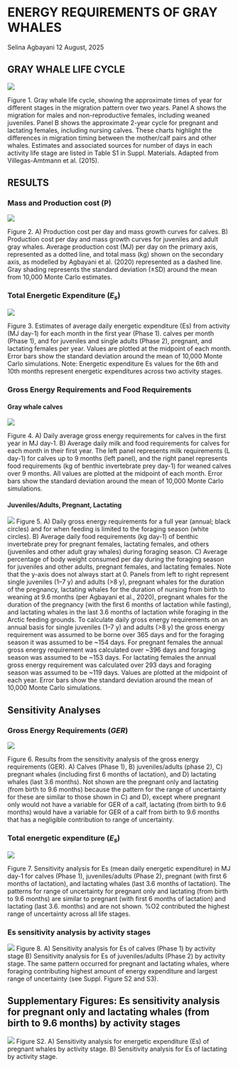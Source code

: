 ENERGY REQUIREMENTS OF GRAY WHALES
================
Selina Agbayani
12 August, 2025

## GRAY WHALE LIFE CYCLE

![](figures/Figure1_Lifecycle_v6.jpg)

Figure 1. Gray whale life cycle, showing the approximate times of year
for different stages in the migration pattern over two years. Panel A
shows the migration for males and non-reproductive females, including
weaned juveniles. Panel B shows the approximate 2-year cycle for
pregnant and lactating females, including nursing calves. These charts
highlight the differences in migration timing between the mother/calf
pairs and other whales. Estimates and associated sources for number of
days in each activity life stage are listed in Table S1 in Suppl.
Materials. Adapted from Villegas-Amtmann et al. (2015).

## RESULTS

### Mass and Production cost (P)

![](figures/Figure2_Pcost_multiplot.jpg)

Figure 2. A) Production cost per day and mass growth curves for calves.
B) Production cost per day and mass growth curves for juveniles and
adult gray whales. Average production cost (MJ) per day on the primary
axis, represented as a dotted line, and total mass (kg) shown on the
secondary axis, as modelled by Agbayani et al. (2020) represented as a
dashed line. Gray shading represents the standard deviation (±SD) around
the mean from 10,000 Monte Carlo estimates.

### Total Energetic Expenditure (*E<sub>s</sub>*)

![](figures/Figure3_Es_sensanalysis_allstages_multiplot.jpg)

Figure 3. Estimates of average daily energetic expenditure (Es) from
activity (MJ day-1) for each month in the first year (Phase 1). calves
per month (Phase 1), and for juveniles and single adults (Phase 2),
pregnant, and lactating females per year. Values are plotted at the
midpoint of each month. Error bars show the standard deviation around
the mean of 10,000 Monte Carlo simulations. Note: Energetic expenditure
Es values for the 6th and 10th months represent energetic expenditures
across two activity stages.

### Gross Energy Requirements and Food Requirements

#### Gray whale calves

![](figures/Figure4_Phase1_GER_Milk_FoodReqs.jpg)

Figure 4. A) Daily average gross energy requirements for calves in the
first year in MJ day-1. B) Average daily milk and food requirements for
calves for each month in their first year. The left panel represents
milk requirements (L day-1) for calves up to 9 months (left panel), and
the right panel represents food requirements (kg of benthic invertebrate
prey day-1) for weaned calves over 9 months. All values are plotted at
the midpoint of each month. Error bars show the standard deviation
around the mean of 10,000 Monte Carlo simulations.

#### Juveniles/Adults, Pregnant, Lactating

![](figures/Figure5_GER_FoodReqs_pctbodywt_multiplot.jpg) Figure 5. A)
Daily gross energy requirements for a full year (annual; black circles)
and for when feeding is limited to the foraging season (white circles).
B) Average daily food requirements (kg day-1) of benthic invertebrate
prey for pregnant females, lactating females, and others (juveniles and
other adult gray whales) during foraging season. C) Average percentage
of body weight consumed per day during the foraging season for juveniles
and other adults, pregnant females, and lactating females. Note that the
y-axis does not always start at 0. Panels from left to right represent
single juveniles (1–7 y) and adults (\>8 y), pregnant whales for the
duration of the pregnancy, lactating whales for the duration of nursing
from birth to weaning at 9.6 months (per Agbayani et al., 2020),
pregnant whales for the duration of the pregnancy (with the first 6
months of lactation while fasting), and lactating whales in the last 3.6
months of lactation while foraging in the Arctic feeding grounds. To
calculate daily gross energy requirements on an annual basis for single
juveniles (1–7 y) and adults (\>8 y) the gross energy requirement was
assumed to be borne over 365 days and for the foraging season it was
assumed to be ~154 days. For pregnant females the annual gross energy
requirement was calculated over ~396 days and foraging season was
assumed to be ~153 days. For lactating females the annual gross energy
requirement was calculated over 293 days and foraging season was assumed
to be ~119 days. Values are plotted at the midpoint of each year. Error
bars show the standard deviation around the mean of 10,000 Monte Carlo
simulations.

## Sensitivity Analyses

### Gross Energy Requirements (*GER*)

![](figures/Figure6_GER_sensanalysis_allstages_multiplot.jpg)

Figure 6. Results from the sensitivity analysis of the gross energy
requirements (GER). A) Calves (Phase 1), B) juveniles/adults (phase 2),
C) pregnant whales (including first 6 months of lactation), and D)
lactating whales (last 3.6 months). Not shown are the pregnant only and
lactating (from birth to 9.6 months) because the pattern for the range
of uncertainty for these are similar to those shown in C) and D), except
where pregnant only would not have a variable for GER of a calf,
lactating (from birth to 9.6 months) would have a variable for GER of a
calf from birth to 9.6 months that has a negligible contribution to
range of uncertainty.

### Total energetic expenditure (*E<sub>s</sub>*)

![](figures/Figure7_Es_sensAnalysis_allstages_permth_peryr.jpg)

Figure 7. Sensitivity analysis for Es (mean daily energetic expenditure)
in MJ day-1 for calves (Phase 1), juveniles/adults (Phase 2), pregnant
(with first 6 months of lactation), and lactating whales (last 3.6
months of lactation). The patterns for range of uncertainty for pregnant
only and lactating (from birth to 9.6 months) are similar to pregnant
(with first 6 months of lactation) and lactating (last 3.6. months) and
are not shown. %O2 contributed the highest range of uncertainty across
all life stages.

### Es sensitivity analysis by activity stages

![](figures/Figure8_Es_stacked_phase1_2_multipanel.jpg) Figure 8. A)
Sensitivity analysis for Es of calves (Phase 1) by activity stage B)
Sensitivity analysis for Es of juveniles/adults (Phase 2) by activity
stage. The same pattern occurred for pregnant and lactating whales,
where foraging contributing highest amount of energy expenditure and
largest range of uncertainty (see Suppl. Figure S2 and S3).

## Supplementary Figures: Es sensitivity analysis for pregnant only and lactating whales (from birth to 9.6 months) by activity stages

![](figures/FigureS2_Es_sensAnalysis_preglact_by_activitystage.jpg)
Figure S2. A) Sensitivity analysis for energetic expenditure (Es) of
pregnant whales by activity stage. B) Sensitivity analysis for Es of
lactating by activity stage.
